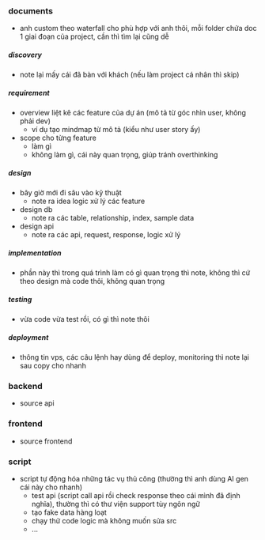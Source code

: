 ### documents

- anh custom theo waterfall cho phù hợp với anh thôi, mỗi folder chứa doc 1 giai đoạn của project, cần thì tìm lại cũng dễ

##### discovery

- note lại mấy cái đã bàn với khách (nếu làm project cá nhân thì skip)

##### requirement

- overview liệt kê các feature của dự án (mô tả từ góc nhìn user, không phải dev)
  - ví dụ tạo mindmap từ mô tả (kiểu như user story ấy)
- scope cho từng feature
  - làm gì
  - không làm gì, cái này quan trọng, giúp tránh overthinking

##### design

- bây giờ mới đi sâu vào kỹ thuật
  - note ra idea logic xử lý các feature
- design db
  - note ra các table, relationship, index, sample data
- design api
  - note ra các api, request, response, logic xử lý

##### implementation

- phần này thì trong quá trình làm có gì quan trọng thì note, không thì cứ theo design mà code thôi, không quan trọng

##### testing

- vừa code vừa test rồi, có gì thì note thôi

##### deployment

- thông tin vps, các câu lệnh hay dùng để deploy, monitoring thì note lại sau copy cho nhanh

### backend

- source api

### frontend

- source frontend

### script

- script tự động hóa những tác vụ thủ công (thường thì anh dùng AI gen cái này cho nhanh)
  - test api (script call api rồi check response theo cái mình đã định nghĩa), thường thì có thư viện support tùy ngôn ngữ
  - tạo fake data hàng loạt
  - chạy thử code logic mà không muốn sửa src
  - ...
